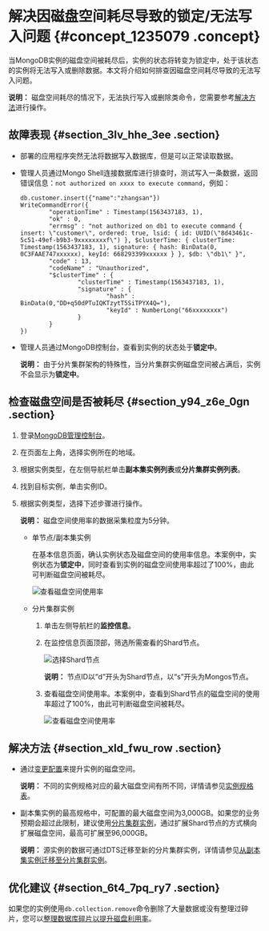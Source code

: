 # 解决因磁盘空间耗尽导致的锁定/无法写入问题 {#concept_1235079 .concept}

当MongoDB实例的磁盘空间被耗尽后，实例的状态将转变为锁定中，处于该状态的实例将无法写入或删除数据。本文将介绍如何排查因磁盘空间耗尽导致的无法写入问题。

**说明：** 磁盘空间耗尽的情况下，无法执行写入或删除类命令，您需要参考[解决方法](#section_xld_fwu_row)进行操作。

## 故障表现 {#section_3lv_hhe_3ee .section}

-   部署的应用程序突然无法将数据写入数据库，但是可以正常读取数据。
-   管理人员通过Mongo Shell连接数据库进行排查时，测试写入一条数据，返回错误信息：`not authorized on xxxx to execute command`，例如：

    ``` {#codeblock_ip6_hph_zg9}
    db.customer.insert({"name":"zhangsan"})
    WriteCommandError({
            "operationTime" : Timestamp(1563437183, 1),
            "ok" : 0,
            "errmsg" : "not authorized on db1 to execute command { insert: \"customer\", ordered: true, lsid: { id: UUID(\"8d43461c-5c51-49ef-b9b3-9xxxxxxxxf\") }, $clusterTime: { clusterTime: Timestamp(1563437183, 1), signature: { hash: BinData(0, 0C3FAAE747xxxxxx), keyId: 668293399xxxxxx } }, $db: \"db1\" }",
            "code" : 13,
            "codeName" : "Unauthorized",
            "$clusterTime" : {
                    "clusterTime" : Timestamp(1563437183, 1),
                    "signature" : {
                            "hash" : BinData(0,"DD+q50dPTuIQKTzytT5SiTPYX4Q="),
                            "keyId" : NumberLong("66xxxxxxxx")
                    }
            }
    })
    ```

-   管理人员通过MongoDB控制台，查看到实例的状态处于**锁定中**。

    **说明：** 由于分片集群架构的特殊性，当分片集群实例磁盘空间被占满后，实例不会显示为**锁定中**。


## 检查磁盘空间是否被耗尽 {#section_y94_z6e_0gn .section}

1.  登录[MongoDB管理控制台](https://mongodb.console.aliyun.com)。
2.  在页面左上角，选择实例所在的地域。
3.  根据实例类型，在左侧导航栏单击**副本集实例列表**或**分片集群实例列表**。
4.  找到目标实例，单击实例ID。
5.  根据实例类型，选择下述步骤进行操作。

    **说明：** 磁盘空间使用率的数据采集粒度为5分钟。

    -   单节点/副本集实例

        在基本信息页面，确认实例状态及磁盘空间的使用率信息。本案例中，实例状态为**锁定中**，同时查看到实例的磁盘空间使用率超过了100%，由此可判断磁盘空间被耗尽。

        ![查看磁盘空间使用率](http://static-aliyun-doc.oss-cn-hangzhou.aliyuncs.com/assets/img/987587/156879338651781_zh-CN.png)

    -   分片集群实例
        1.  单击左侧导航栏的**监控信息**。
        2.  在监控信息页面顶部，筛选所需查看的Shard节点。

            ![选择Shard节点](http://static-aliyun-doc.oss-cn-hangzhou.aliyuncs.com/assets/img/987587/156879338651878_zh-CN.png)

            **说明：** 节点ID以“d”开头为Shard节点，以“s”开头为Mongos节点。

        3.  查看磁盘空间使用率。本案例中，查看到Shard节点的磁盘空间的使用率超过了100%，由此可判断磁盘空间被耗尽。

            ![查看磁盘空间使用率](http://static-aliyun-doc.oss-cn-hangzhou.aliyuncs.com/assets/img/987587/156879338651879_zh-CN.png)


## 解决方法 {#section_xld_fwu_row .section}

-   通过[变更配置](../../../../cn.zh-CN/用户指南/实例管理/变更配置方案概览.md#)来提升实例的磁盘空间。

    **说明：** 不同的实例规格对应的最大磁盘空间有所不同，详情请参见[实例规格表](../../../../cn.zh-CN/产品简介/实例规格表.md#)。

-   副本集实例的最高规格中，可配置的最大磁盘空间为3,000GB。如果您的业务预期会超过此限制，建议使用[分片集群实例](../../../../cn.zh-CN/产品简介/系统架构/分片集群架构.md#)，通过扩展Shard节点的方式横向扩展磁盘空间，最高可扩展至96,000GB。

    **说明：** 源实例的数据可通过DTS迁移至新的分片集群实例，详情请参见[从副本集实例迁移至分片集群实例](../../../../cn.zh-CN/用户指南/数据迁移__同步/MongoDB实例间迁移/从MongoDB副本集实例迁移至分片集群实例.md#)。


## 优化建议 {#section_6t4_7pq_ry7 .section}

如果您的实例使用`db.collection.remove`命令删除了大量数据或没有整理过碎片，您可以[整理数据库碎片以提升磁盘利用率](../../../../cn.zh-CN/最佳实践/整理物理空间碎片以提升磁盘利用率.md#)。

